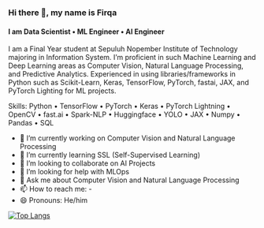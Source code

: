 ### Hi there 👋, my name is Firqa
#### I am Data Scientist • ML Engineer • AI Engineer
<!-- ![I am Data Scientist • ML Engineer • AI Engineer] -->

I am a Final Year student at Sepuluh Nopember Institute of Technology majoring in Information System. I’m proficient in such Machine Learning and Deep Learning areas as Computer Vision, Natural Language Processing, and Predictive Analytics. Experienced in using libraries/frameworks in Python such as Scikit-Learn, Keras, TensorFlow, PyTorch, fastai, JAX, and PyTorch Lighting for ML projects.

Skills: Python • TensorFlow • PyTorch • Keras • PyTorch Lightning • OpenCV • fast.ai • Spark-NLP • Huggingface • YOLO • JAX • Numpy • Pandas • SQL 

- 🔭 I’m currently working on Computer Vision and Natural Language Processing 
- 🌱 I’m currently learning SSL (Self-Supervised Learning) 
- 👯 I’m looking to collaborate on AI Projects 
- 🤔 I’m looking for help with MLOps 
- 💬 Ask me about Computer Vision and Natural Language Processing 
- 📫 How to reach me: -
- 😄 Pronouns: He/him 


<!-- [<img src='https://cdn.jsdelivr.net/npm/simple-icons@3.0.1/icons/github.svg' alt='github' height='40'>](https://github.com/firqaaa)  [<img src='https://cdn.jsdelivr.net/npm/simple-icons@3.0.1/icons/linkedin.svg' alt='linkedin' height='40'>](https://www.linkedin.com/in/firqaana/)  [<img src='https://cdn.jsdelivr.net/npm/simple-icons@3.0.1/icons/kaggle.svg' alt='kaggle' height='40'>](https://www.kaggle.com/firqaaa)   -->

[![Top Langs](https://github-readme-stats.vercel.app/api/top-langs/?username=firqaaa)](https://github.com/anuraghazra/github-readme-stats)

<!-- ![GitHub stats](https://github-readme-stats.vercel.app/api?username=firqaaa&show_icons=true)  
 -->
<!-- ![GitHub Activity Graph](https://activity-graph.herokuapp.com/graph?username=firqaaa)   -->

<!-- ![GitHub metrics](https://metrics.lecoq.io/firqaaa)   -->

<!-- ![GitHub streak stats](https://github-readme-streak-stats.herokuapp.com/?user=firqaaa)   -->

<!-- ![Profile views](https://gpvc.arturio.dev/firqaaa)   -->
